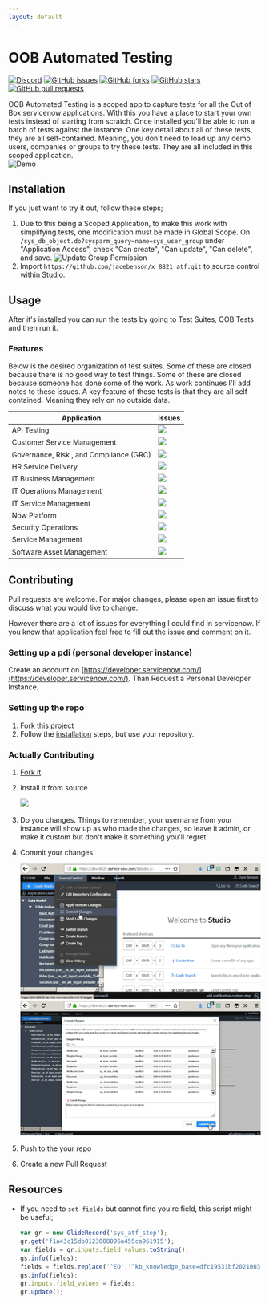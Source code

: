 ```yaml
---
layout: default
---
```

# OOB Automated Testing
[![Discord](https://img.shields.io/discord/289994252241338369.svg?style=for-the-badge)](https://discord.gg/QaMwnGd)
[![GitHub issues](https://img.shields.io/github/issues/jacebenson/x_8821_atf.svg?style=for-the-badge)](https://github.com/jacebenson/x_8821_atf/issues)
[![GitHub forks](https://img.shields.io/github/forks/jacebenson/x_8821_atf.svg?style=for-the-badge)](https://github.com/jacebenson/x_8821_atf/network)
[![GitHub stars](https://img.shields.io/github/stars/jacebenson/x_8821_atf.svg?style=for-the-badge)](https://github.com/jacebenson/x_8821_atf/stargazers) 
[![GitHub pull requests](https://img.shields.io/github/issues-pr/jacebenson/x_8821_atf.svg?style=for-the-badge)](https://github.com/jacebenson/x_8821_atf/pulls/)

OOB Automated Testing is a scoped app to capture tests for all the Out of Box 
servicenow applications.  With this you have a place to start your own tests 
instead of starting from scratch.  Once installed you'll be able to run a batch
of tests against the instance.  One key detail about all of these tests, they
are all self-contained.  Meaning, you don't need to load up any demo users,
companies or groups to try these tests.  They are all included in this scoped
application.  
![Demo](/assets/demo.gif)

## Installation

If you just want to try it out, follow these steps;

1. Due to this being a Scoped Application, to make this work with simplifying 
   tests, one modification must be made in Global Scope.  On 
   `/sys_db_object.do?sysparm_query=name=sys_user_group`
   under "Application Access", check "Can create", "Can update", "Can delete", 
   and save.
   ![Update Group Permission](/assets/group-permissions.gif)
2. Import `https://github.com/jacebenson/x_8821_atf.git` to source control 
   within Studio.

## Usage

After it's installed you can run the tests by going to Test Suites, OOB Tests
and then run it.  

### Features

Below is the desired organization of test suites.  Some of these are closed 
because there is no good way to test things.  Some of these are closed because
someone has done some of the work.  As work continues I'll add notes to these
issues.  A key feature of these tests is that they are all self contained.
Meaning they rely on no outside data.

| Application                             | Issues                                                                                                                                                                                                                     |
| --------------------------------------- | -------------------------------------------------------------------------------------------------------------------------------------------------------------------------------------------------------------------------- |
| API Testing                             | [![](https://img.shields.io/github/issues/jacebenson/x_8821_atf/test-api.svg?style=for-the-badge&label=issues&colorB=red)](https://github.com/jacebenson/x_8821_atf/issues?q=is%3Aopen+is%3Aissue+label%3Atest-api)        |
| Customer Service Management             | [![](https://img.shields.io/github/issues/jacebenson/x_8821_atf/test-csm.svg?style=for-the-badge&label=issues&colorB=teal)](https://github.com/jacebenson/x_8821_atf/issues?q=is%3Aopen+is%3Aissue+label%3Atest-csm)       |
| Governance, Risk , and Compliance (GRC) | [![](https://img.shields.io/github/issues/jacebenson/x_8821_atf/test-grc.svg?style=for-the-badge&label=issues&colorB=teal)](https://github.com/jacebenson/x_8821_atf/issues?q=is%3Aopen+is%3Aissue+label%3Atest-grc)       |
| HR Service Delivery                     | [![](https://img.shields.io/github/issues/jacebenson/x_8821_atf/test-hr.svg?style=for-the-badge&label=issues&colorB=teal)](https://github.com/jacebenson/x_8821_atf/issues?q=is%3Aopen+is%3Aissue+label%3Atest-hr)         |
| IT Business Management                  | [![](https://img.shields.io/github/issues/jacebenson/x_8821_atf/test-itbm.svg?style=for-the-badge&label=issues&colorB=teal)](https://github.com/jacebenson/x_8821_atf/issues?q=is%3Aopen+is%3Aissue+label%3Atest-itbm)     |
| IT Operations Management                | [![](https://img.shields.io/github/issues/jacebenson/x_8821_atf/test-itom.svg?style=for-the-badge&label=issues&colorB=red)](https://github.com/jacebenson/x_8821_atf/issues?q=is%3Aissue+label%3Atest-itom)                |
| IT Service Management                   | [![](https://img.shields.io/github/issues/jacebenson/x_8821_atf/test-itsm.svg?style=for-the-badge&label=issues&colorB=orange)](https://github.com/jacebenson/x_8821_atf/issues?q=is%3Aopen+is%3Aissue+label%3Atest-itsm)   |
| Now Platform                            | [![](https://img.shields.io/github/issues/jacebenson/x_8821_atf/test-now.svg?style=for-the-badge&label=issues&colorB=orange)](https://github.com/jacebenson/x_8821_atf/issues?q=is%3Aopen+is%3Aissue+label%3Atest-now)     |
| Security Operations                     | [![](https://img.shields.io/github/issues/jacebenson/x_8821_atf/test-secops.svg?style=for-the-badge&label=issues&colorB=teal)](https://github.com/jacebenson/x_8821_atf/issues?q=is%3Aopen+is%3Aissue+label%3Atest-secops) |
| Service Management                      | [![](https://img.shields.io/github/issues/jacebenson/x_8821_atf/test-sm.svg?style=for-the-badge&label=issues&colorB=teal)](https://github.com/jacebenson/x_8821_atf/issues?q=is%3Aopen+is%3Aissue+label%3Atest-sm)         |
| Software Asset Management               | [![](https://img.shields.io/github/issues/jacebenson/x_8821_atf/test-sam.svg?style=for-the-badge&label=issues&colorB=teal)](https://github.com/jacebenson/x_8821_atf/issues?q=is%3Aopen+is%3Aissue+label%3Atest-sam)       |

 

## Contributing

Pull requests are welcome. For major changes, please open an issue first to 
discuss what you would like to change.

However there are a lot of issues for everything I could find in servicenow.
If you know that application feel free to fill out the issue and comment on it.

### Setting up a pdi (personal developer instance)

Create an account on [https://developer.servicenow.com/](https://developer.servicenow.com/).
Than Request a Personal Developer Instance.

### Setting up the repo

1.  [Fork this project](https://github.com/jacebenson/x_8821_atf/fork)
2.  Follow the [installation](#installation) steps, but use your repository.

### Actually Contributing

1.  [Fork it](https://github.com/jacebenson/x_8821_atf/fork)
2.  Install it from source 

    ![](/assets/install-application.png)
2.  Do you changes.  Things to remember, your username from your instance will
    show up as who made the changes, so leave it admin, or make it custom but
    don't make it something you'll regret.
3.  Commit your changes
    
    ![](/assets/commit-changes-1.png)
    ![](/assets/commit-changes-2.png)
4.  Push to the your repo
5.  Create a new Pull Request

## Resources

* If you need to `set fields` but cannot find 
  you're field, this script might be useful;
  ```js
  var gr = new GlideRecord('sys_atf_step');
  gr.get('f1a43c15db0123008096a455ca961915');
  var fields = gr.inputs.field_values.toString();
  gs.info(fields);
  fields = fields.replace('^EQ','^kb_knowledge_base=dfc19531bf2021003f07e2c1ac0739ab^EQ');
  gs.info(fields);
  gr.inputs.field_values = fields;
  gr.update();
  ```
